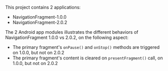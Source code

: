 This project contains 2 applications:
  * NavigationFragment-1.0.0
  * NavigationFragment-2.0.2

The 2 Android app modules illustrates the different behaviors of NavigationFragment 1.0.0 vs 2.0.2, on the following aspect:
  * The primary fragment's `onPause()` and `onStop()` methods are triggered on 1.0.0, but not on 2.0.2
  * The primary fragment's content is cleared on `presentFragment()` call, on 1.0.0, but not on 2.0.2